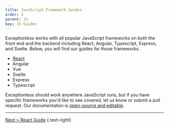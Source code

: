```yaml
---
title: JavaScript Framework Guides
order: 3
parent: JS
key: JS Guides
---
```


Exceptionless works with all popular JavaScript frameworks on both the front end and the backend including React, Angular, Typescript, Express, and Svelte. Below, you will find our guides for those frameworks. 

* [React](react.md) 
* Angular
* Vue
* Svelte 
* Express
* Typescript

Exceptionless should work anywhere JavaScript runs, but if you have specific frameworks you'd like to see covered, let us know or submit a pull request. Our documentation is [open-source and editable](https://github.com/exceptionless/Website/tree/master/content/docs). 

---  

[Next > React Guide](react.md) {.text-right}